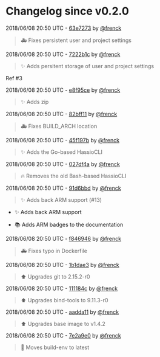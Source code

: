 # Changelog since v0.2.0

2018/06/08 20:50 UTC - [63e7273](https://github.com/hassio-addons/addon-ide/commit/63e7273ff514f954f1eb7d04a8d4da61872ffd44) by [@frenck](https://github.com/frenck)
> :ambulance: Fixes persistent user and project settings 

2018/06/08 20:50 UTC - [7222b1c](https://github.com/hassio-addons/addon-ide/commit/7222b1cf5132ecc26fdfe4e5e9332668202e6427) by [@frenck](https://github.com/frenck)
> :sparkles: Adds persitent storage of user and project settings

Ref #3 

2018/06/08 20:50 UTC - [e8f95ce](https://github.com/hassio-addons/addon-ide/commit/e8f95ce0a2162a4a95eda9e338e5db5405635776) by [@frenck](https://github.com/frenck)
> :sparkles: Adds zip 

2018/06/08 20:50 UTC - [82bff11](https://github.com/hassio-addons/addon-ide/commit/82bff114188bc3f4930f9b4f987ba287191be2f0) by [@frenck](https://github.com/frenck)
> :ambulance: Fixes BUILD_ARCH location 

2018/06/08 20:50 UTC - [45f197b](https://github.com/hassio-addons/addon-ide/commit/45f197b689fb2e0c688856207cb8a1eda176b404) by [@frenck](https://github.com/frenck)
> :sparkles: Adds the Go-based HassioCLI 

2018/06/08 20:50 UTC - [027df4a](https://github.com/hassio-addons/addon-ide/commit/027df4a1e6ec4a4ff0fde3570d33b4ad5a4dc702) by [@frenck](https://github.com/frenck)
> :fire: Removes the old Bash-based HassioCLI 

2018/06/08 20:50 UTC - [91d6bbd](https://github.com/hassio-addons/addon-ide/commit/91d6bbdbd59cc533d6864688635f41bd6b3bc41d) by [@frenck](https://github.com/frenck)
> :sparkles: Adds back ARM support (#13)

* :sparkles: Adds back ARM support

* :books: Adds ARM badges to the documentation 

2018/06/08 20:50 UTC - [f846946](https://github.com/hassio-addons/addon-ide/commit/f846946d62ff75ededf3c58c04ec4de47ffe6ac0) by [@frenck](https://github.com/frenck)
> :ambulance: Fixes typo in Dockerfile 

2018/06/08 20:50 UTC - [1b1dae3](https://github.com/hassio-addons/addon-ide/commit/1b1dae3129d381f56ec3f43de93c37c0f19de48d) by [@frenck](https://github.com/frenck)
> :arrow_up: Upgrades git to 2.15.2-r0 

2018/06/08 20:50 UTC - [111184c](https://github.com/hassio-addons/addon-ide/commit/111184c51b6b7d2459c40100041be5a2a909cb4e) by [@frenck](https://github.com/frenck)
> :arrow_up: Upgrades bind-tools to 9.11.3-r0 

2018/06/08 20:50 UTC - [aadda11](https://github.com/hassio-addons/addon-ide/commit/aadda11aad399aa59edb0c1368c7475f71a1528f) by [@frenck](https://github.com/frenck)
> :arrow_up: Upgrades base image to v1.4.2 

2018/06/08 20:50 UTC - [7e2a9e0](https://github.com/hassio-addons/addon-ide/commit/7e2a9e0b02658bef7897d6862bd6c452ca50bb12) by [@frenck](https://github.com/frenck)
> :rocket: Moves build-env to latest 

